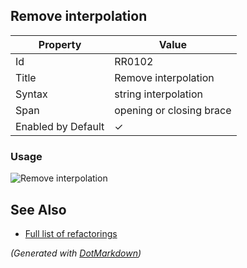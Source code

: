 ## Remove interpolation

| Property           | Value                    |
| ------------------ | ------------------------ |
| Id                 | RR0102                   |
| Title              | Remove interpolation     |
| Syntax             | string interpolation     |
| Span               | opening or closing brace |
| Enabled by Default | &#x2713;                 |

### Usage

![Remove interpolation](../../images/refactorings/RemoveInterpolation.png)

## See Also

* [Full list of refactorings](Refactorings.md)


*\(Generated with [DotMarkdown](http://github.com/JosefPihrt/DotMarkdown)\)*